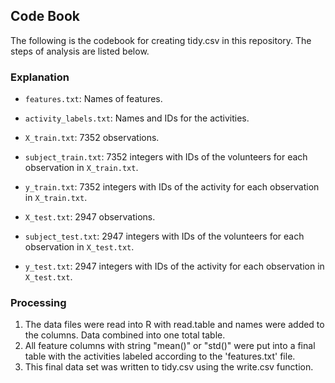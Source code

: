 ## Code Book

The following is the codebook for creating tidy.csv in this repository. The steps of analysis are listed below.

### Explanation

* `features.txt`: Names of features.
* `activity_labels.txt`: Names and IDs for the activities.

* `X_train.txt`: 7352 observations.
* `subject_train.txt`: 7352 integers with IDs of the volunteers for each observation in `X_train.txt`.
* `y_train.txt`: 7352 integers with IDs of the activity for each observation in `X_train.txt`.

* `X_test.txt`: 2947 observations.
* `subject_test.txt`: 2947 integers with IDs of the volunteers for each observation in `X_test.txt`.
* `y_test.txt`: 2947 integers with IDs of the activity for each observation in `X_test.txt`.

### Processing

1. The data files were read into R with read.table and names were added to the columns. Data combined into one total table.
2. All feature columns with string "mean()" or "std()" were put into a final table with the activities labeled according to the 'features.txt' file.
3. This final data set was written to tidy.csv using the write.csv function.